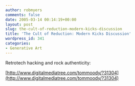 ```yaml
---
author: robmyers
comments: false
date: 2005-03-14 00:14:19+00:00
layout: post
slug: the-cult-of-reduction-modern-kicks-discussion
title: 'The Cult of Reduction: Modern Kicks Discussion'
wordpress_id: 341
categories:
- Generative Art
---
```


Retrotech hacking and rock authenticity:  
  
[http://www.digitalmediatree.com/tommoody/?31304](http://www.digitalmediatree.com/tommoody/?31304)



